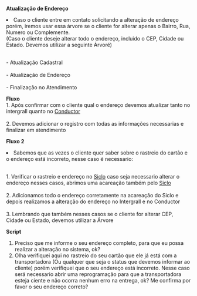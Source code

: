**Atualização de Endereço**

<li>Caso o cliente entre em contato solicitando a alteração de endereço porém, iremos usar essa árvore se o cliente for alterar apenas o Bairro, Rua, Numero ou Complemente.</li>
(Caso o cliente deseje alterar todo o endereço, incluido o CEP, Cidade ou Estado. Devemos utilizar a seguinte Árvoré) 

<br> - Atualização Cadastral </br>
<br> - Atualização de Endereço </br>
<br> - Finalização no Atendimento</br>

**Fluxo**
<br>1. Após confirmar com o cliente qual o endereço devemos atualizar tanto no intergrall quanto no [Conductor](https://10.0.21.36:8002/PortalCDT/(S(vntyqu55llzshj45c15xj155))/Pages/Login/Login.aspx)</br>
<br>2. Devemos adicionar o registro com todas as informações necessarias e finalizar em atendimento</br>

**Fluxo 2**
<li>Sabemos que as vezes o cliente quer saber sobre o rastreio do cartão e o endereço está incorreto, nesse caso é necessario:</li>

<br>1. Verificar o rastreio e endereço no [Siclo](https://www.distribuicaoalfa.com.br/sistemas/index.php) caso seja necessario alterar o endereço nesses casos, abrimos uma acareação também pelo [Siclo](https://www.distribuicaoalfa.com.br/sistemas/index.php)</br>
<br>2. Adicionamos todo o endereço corretamente na acareação do Siclo e depois realizamos a alteração do endereço no Intergrall e no Conductor</br>
<br>3. Lembrando que também nesses casos se o cliente for alterar CEP, Cidade ou Estado, devemos utilizar a Árvore</br>

**Script**
1. Preciso que me informe o seu endereço completo, para que eu possa realizar a alteração no sistema, ok?
2. Olha verifiquei aqui no rastreio do seu cartão que ele já está com a transportadora (Ou qualquer que seja o status que devemos informar ao cliente) porém verifiquei que o seu endereço está incorreto. 
Nesse caso será necessario abrir uma reprogramação para que a transportadora esteja ciente e não ocorra nenhum erro na entrega, ok? Me confirma por favor o seu endereço correto?
